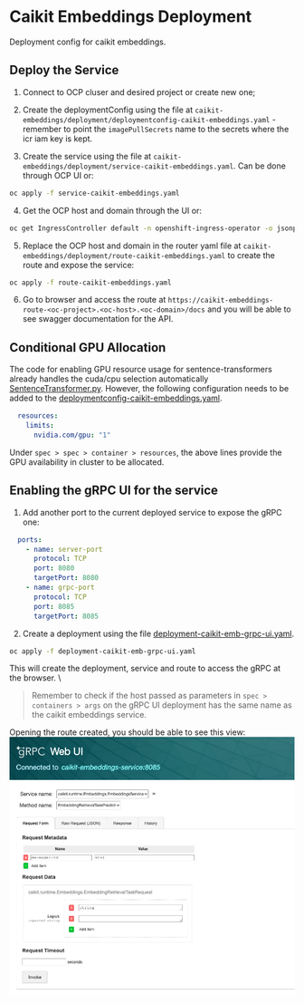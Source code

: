 # Caikit Embeddings Deployment

Deployment config for caikit embeddings.

## Deploy the Service

1. Connect to OCP cluser and desired project or create new one;

2. Create the deploymentConfig using the file at `caikit-embeddings/deployment/deploymentconfig-caikit-embeddings.yaml` - remember to point the `imagePullSecrets` name to the secrets where the icr iam key is kept.
   
3. Create the service using the file at `caikit-embeddings/deployment/service-caikit-embeddings.yaml`. Can be done through OCP UI or:
```bash
oc apply -f service-caikit-embeddings.yaml
```
4. Get the OCP host and domain through the UI or:
```sh
oc get IngressController default -n openshift-ingress-operator -o jsonpath='{ .status.domain}'
```
5. Replace the OCP host and domain in the router yaml file at `caikit-embeddings/deployment/route-caikit-embeddings.yaml`  to create the route and expose the service:
```bash
oc apply -f route-caikit-embeddings.yaml
```
6. Go to browser and access the route at `https://caikit-embeddings-route-<oc-project>.<oc-host>.<oc-domain>/docs` and you will be able to see swagger documentation for the API.

## Conditional GPU Allocation

The code for enabling GPU resource usage for sentence-transformers already handles the cuda/cpu selection automatically [SentenceTransformer.py](https://github.com/UKPLab/sentence-transformers/blob/master/sentence_transformers/SentenceTransformer.py#L104). However, the following configuration needs to be added to the [deploymentconfig-caikit-embeddings.yaml](./deploymentconfig-caikit-embeddings.yaml).

```yaml
  resources:
    limits:
      nvidia.com/gpu: "1"
```
Under `spec > spec > container > resources`, the above lines provide the GPU availability in cluster to be allocated.

## Enabling the gRPC UI for the service

1. Add another port to the current deployed service to expose the gRPC one:
```yaml
  ports:
    - name: server-port
      protocol: TCP
      port: 8080
      targetPort: 8080
    - name: grpc-port
      protocol: TCP
      port: 8085
      targetPort: 8085
```
2. Create a deployment using the file [deployment-caikit-emb-grpc-ui.yaml](deployment-caikit-emb-grpc-ui.yaml).

```bash
oc apply -f deployment-caikit-emb-grpc-ui.yaml
```
This will create the deployment, service and route to access the gRPC at the browser. \

> Remember to check if the host passed as parameters in `spec > containers > args` on the gRPC UI deployment has the same name as the caikit embeddings service.

Opening the route created, you should be able to see this view:
![grpc_ui](./assets/grpc-ui.png)